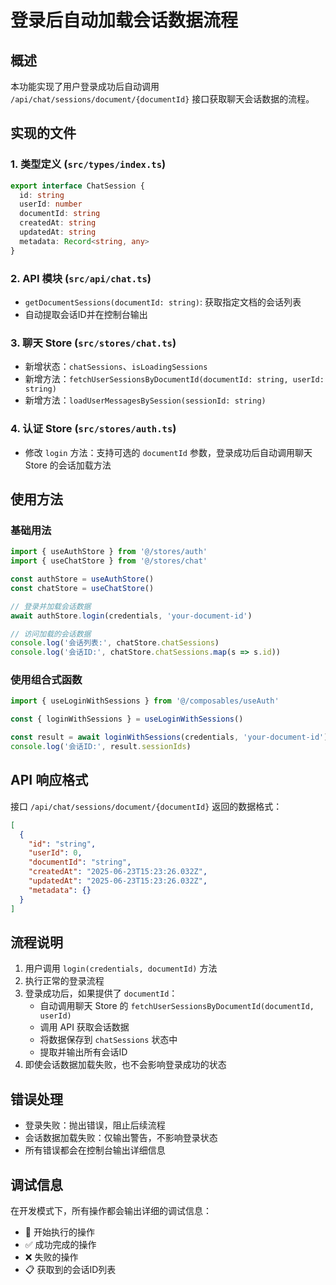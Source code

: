 # 登录后自动加载会话数据流程

## 概述

本功能实现了用户登录成功后自动调用 `/api/chat/sessions/document/{documentId}` 接口获取聊天会话数据的流程。

## 实现的文件

### 1. 类型定义 (`src/types/index.ts`)
```typescript
export interface ChatSession {
  id: string
  userId: number
  documentId: string
  createdAt: string
  updatedAt: string
  metadata: Record<string, any>
}
```

### 2. API 模块 (`src/api/chat.ts`)
- `getDocumentSessions(documentId: string)`: 获取指定文档的会话列表
- 自动提取会话ID并在控制台输出

### 3. 聊天 Store (`src/stores/chat.ts`)
- 新增状态：`chatSessions`、`isLoadingSessions`
- 新增方法：`fetchUserSessionsByDocumentId(documentId: string, userId: string)`
- 新增方法：`loadUserMessagesBySession(sessionId: string)`

### 4. 认证 Store (`src/stores/auth.ts`)
- 修改 `login` 方法：支持可选的 `documentId` 参数，登录成功后自动调用聊天 Store 的会话加载方法

## 使用方法

### 基础用法
```typescript
import { useAuthStore } from '@/stores/auth'
import { useChatStore } from '@/stores/chat'

const authStore = useAuthStore()
const chatStore = useChatStore()

// 登录并加载会话数据
await authStore.login(credentials, 'your-document-id')

// 访问加载的会话数据
console.log('会话列表:', chatStore.chatSessions)
console.log('会话ID:', chatStore.chatSessions.map(s => s.id))
```

### 使用组合式函数
```typescript
import { useLoginWithSessions } from '@/composables/useAuth'

const { loginWithSessions } = useLoginWithSessions()

const result = await loginWithSessions(credentials, 'your-document-id')
console.log('会话ID:', result.sessionIds)
```

## API 响应格式

接口 `/api/chat/sessions/document/{documentId}` 返回的数据格式：
```json
[
  {
    "id": "string",
    "userId": 0,
    "documentId": "string", 
    "createdAt": "2025-06-23T15:23:26.032Z",
    "updatedAt": "2025-06-23T15:23:26.032Z",
    "metadata": {}
  }
]
```

## 流程说明

1. 用户调用 `login(credentials, documentId)` 方法
2. 执行正常的登录流程
3. 登录成功后，如果提供了 `documentId`：
   - 自动调用聊天 Store 的 `fetchUserSessionsByDocumentId(documentId, userId)`
   - 调用 API 获取会话数据
   - 将数据保存到 `chatSessions` 状态中
   - 提取并输出所有会话ID
4. 即使会话数据加载失败，也不会影响登录成功的状态

## 错误处理

- 登录失败：抛出错误，阻止后续流程
- 会话数据加载失败：仅输出警告，不影响登录状态
- 所有错误都会在控制台输出详细信息

## 调试信息

在开发模式下，所有操作都会输出详细的调试信息：
- 🔧 开始执行的操作
- ✅ 成功完成的操作  
- ❌ 失败的操作
- 📋 获取到的会话ID列表
